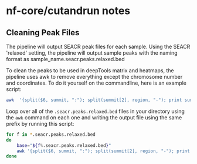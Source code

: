 # nf-core/cutandrun notes

## Cleaning Peak Files

The pipeline will output SEACR peak files for each sample. Using the SEACR 'relaxed' setting, the pipeline will output sample peaks with the naming format as sample_name.seacr.peaks.relaxed.bed

To clean the peaks to be used in deepTools matrix and heatmaps, the pipeline uses awk to remove everything except the chromosome number and coordinates. To do it yourself on the commandline, here is an example script:

```bash
awk  '{split($6, summit, ":"); split(summit[2], region, "-"); print summit[1]"\t"region[1]"\t"region[2]}' sample_name.seacr.peaks.relaxed.bed  > sample_name.max_signal.awk.txt
```

Loop over all of the `.seacr.peaks.relaxed.bed` files in your directory using the `awk` command on each one and writing the output file using the same prefix by running this script:

```bash
for f in *.seacr.peaks.relaxed.bed
do
    base="${f%.seacr.peaks.relaxed.bed}"
    awk '{split($6, summit, ":"); split(summit[2], region, "-"); print summit[1]"\t"region[1]"\t"region[2]}' "$f" > "${base}.max_signal.awk.txt"
done
```
